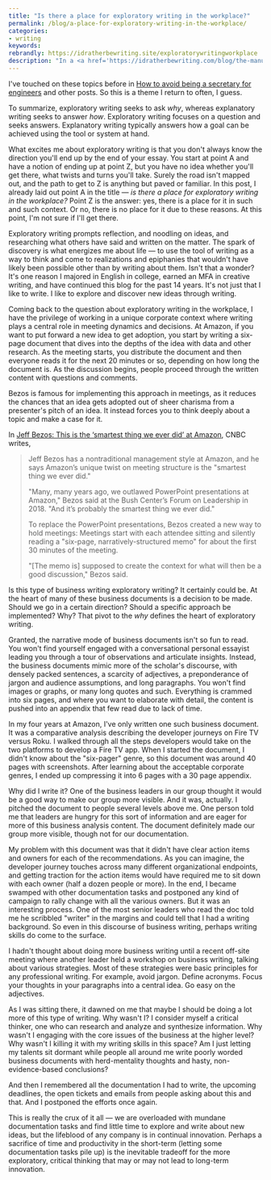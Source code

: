 ```yaml
---
title: "Is there a place for exploratory writing in the workplace?"
permalink: /blog/a-place-for-exploratory-writing-in-the-workplace/
categories:
- writing
keywords:
rebrandly: https://idratherbewriting.site/exploratorywritingworkplace
description: "In a <a href='https://idratherbewriting.com/blog/the-manuscript-podcast-interview-with-tom-johnson/'>recent episode of <i>The Manuscript</i></a>, a new podcast by Breno Barreto, Breno asked me questions about blogging and motivations and such. I explained two different modes of writing: explanatory writing versus exploratory writing. Technical documentation is <i>explanatory</i> writing, but many of the posts on my blog are <i>exploratory</i>. Breno asked whether there's a place for exploratory writing in the workplace. This is the great question that every humanities-based or otherwise curious person who is immersed in a corporate world must ask in order to thrive."
---
```


I've touched on these topics before in [How to avoid being a secretary for engineers](https://idratherbewriting.com/2018/11/19/avoid-being-secretary-for-engineers/) and other posts. So this is a theme I return to often, I guess.

To summarize, exploratory writing seeks to ask *why*, whereas explanatory writing seeks to answer *how*. Exploratory writing focuses on a question and seeks answers. Explanatory writing typically answers how a goal can be achieved using the tool or system at hand.

What excites me about exploratory writing is that you don't always know the direction you'll end up by the end of your essay. You start at point A and have a notion of ending up at point Z, but you have no idea whether you'll get there, what twists and turns you'll take. Surely the road isn't mapped out, and the path to get to Z is anything but paved or familiar. In this post, I already laid out point A in the title &mdash; *is there a place for exploratory writing in the workplace?* Point Z is the answer: yes, there is a place for it in such and such context. Or no, there is no place for it due to these reasons. At this point, I'm not sure if I'll get there.

Exploratory writing prompts reflection, and noodling on ideas, and researching what others have said and written on the matter. The spark of discovery is what energizes me about life &mdash; to use the tool of writing as a way to think and come to realizations and epiphanies that wouldn't have likely been possible other than by writing about them. Isn't that a wonder? It's one reason I majored in English in college, earned an MFA in creative writing, and have continued this blog for the past 14 years. It's not just that I like to write. I like to explore and discover new ideas through writing.

Coming back to the question about exploratory writing in the workplace, I have the privilege of working in a unique corporate context where writing plays a central role in meeting dynamics and decisions. At Amazon, if you want to put forward a new idea to get adoption, you start by writing a six-page document that dives into the depths of the idea with data and other research. As the meeting starts, you distribute the document and then everyone reads it for the next 20 minutes or so, depending on how long the document is. As the discussion begins, people proceed through the written content with questions and comments.

Bezos is famous for implementing this approach in meetings, as it reduces the chances that an idea gets adopted out of sheer charisma from a presenter's pitch of an idea. It instead forces you to think deeply about a topic and make a case for it.

In [Jeff Bezos: This is the ‘smartest thing we ever did’ at Amazon](https://www.cnbc.com/2019/10/14/jeff-bezos-this-is-the-smartest-thing-we-ever-did-at-amazon.html), CNBC writes,

> Jeff Bezos has a nontraditional management style at Amazon, and he says Amazon’s unique twist on meeting structure is the "smartest thing we ever did."
>
> "Many, many years ago, we outlawed PowerPoint presentations at Amazon," Bezos said at the Bush Center’s Forum on Leadership in 2018. "And it’s probably the smartest thing we ever did."
>
> To replace the PowerPoint presentations, Bezos created a new way to hold meetings: Meetings start with each attendee sitting and silently reading a "six-page, narratively-structured memo" for about the first 30 minutes of the meeting.
>
> "[The memo is] supposed to create the context for what will then be a good discussion," Bezos said.

Is this type of business writing exploratory writing? It certainly could be. At the heart of many of these business documents is a decision to be made. Should we go in a certain direction? Should a specific approach be implemented? Why? That pivot to the *why* defines the heart of exploratory writing.

Granted, the narrative mode of business documents isn't so fun to read. You won't find yourself engaged with a conversational personal essayist leading you through a tour of observations and articulate insights. Instead, the business documents mimic more of the scholar's discourse, with densely packed sentences, a scarcity of adjectives, a preponderance of jargon and audience assumptions, and long paragraphs. You won't find images or graphs, or many long quotes and such. Everything is crammed into six pages, and where you want to elaborate with detail, the content is pushed into an appendix that few read due to lack of time.

In my four years at Amazon, I've only written one such business document. It was a comparative analysis describing the developer journeys on Fire TV versus Roku. I walked through all the steps developers would take on the two platforms to develop a Fire TV app. When I started the document, I didn't know about the "six-pager" genre, so this document was around 40 pages with screenshots. After learning about the acceptable corporate genres, I ended up compressing it into 6 pages with a 30 page appendix.

Why did I write it? One of the business leaders in our group thought it would be a good way to make our group more visible. And it was, actually. I pitched the document to people several levels above me. One person told me that leaders are hungry for this sort of information and are eager for more of this business analysis content. The document definitely made our group more visible, though not for our documentation.

My problem with this document was that it didn't have clear action items and owners for each of the recommendations. As you can imagine, the developer journey touches across many different organizational endpoints, and getting traction for the action items would have required me to sit down with each owner (half a dozen people or more). In the end, I became swamped with other documentation tasks and postponed any kind of campaign to rally change with all the various owners. But it was an interesting process. One of the most senior leaders who read the doc told me he scribbled "writer" in the margins and could tell that I had a writing background. So even in this discourse of business writing, perhaps writing skills do come to the surface.

I hadn't thought about doing more business writing until a recent off-site meeting where another leader held a workshop on business writing, talking about various strategies. Most of these strategies were basic principles for any professional writing. For example, avoid jargon. Define acronyms. Focus your thoughts in your paragraphs into a central idea. Go easy on the adjectives.

As I was sitting there, it dawned on me that maybe I should be doing a lot more of this type of writing. Why wasn't I? I consider myself a critical thinker, one who can research and analyze and synthesize information. Why wasn't I engaging with the core issues of the business at the higher level? Why wasn't I killing it with my writing skills in this space? Am I just letting my talents sit dormant while people all around me write poorly worded business documents with herd-mentality thoughts and hasty, non-evidence-based conclusions?

And then I remembered all the documentation I had to write, the upcoming deadlines, the open tickets and emails from people asking about this and that. And I postponed the efforts once again.

This is really the crux of it all &mdash; we are overloaded with mundane documentation tasks and find little time to explore and write about new ideas, but the lifeblood of any company is in continual innovation. Perhaps a sacrifice of time and productivity in the short-term (letting some documentation tasks pile up) is the inevitable tradeoff for the more exploratory, critical thinking that may or may not lead to long-term innovation.
